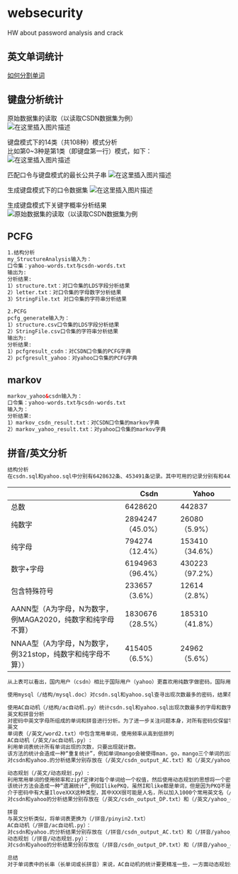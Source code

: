 # websecurity
HW about password analysis and crack

## 英文单词统计

[如何分割单词](https://stackoverflow.com/questions/8870261/how-to-split-text-without-spaces-into-list-of-words)

## 键盘分析统计
原始数据集的读取（以读取CSDN数据集为例）  
![在这里插入图片描述](https://img-blog.csdnimg.cn/20201113104938274.png?x-oss-process=image/watermark,type_ZmFuZ3poZW5naGVpdGk,shadow_10,text_aHR0cHM6Ly9ibG9nLmNzZG4ubmV0L211c2tldGVlcl9taWxr,size_16,color_FFFFFF,t_70#pic_center)

键盘模式下的14类（共108种）模式分析  
比如第0~3种是第1类（即键盘第一行）模式，如下：  
![在这里插入图片描述](https://img-blog.csdnimg.cn/20201113104938595.png#pic_center)

匹配口令与键盘模式的最长公共子串
![在这里插入图片描述](https://img-blog.csdnimg.cn/202011131049404.png?x-oss-process=image/watermark,type_ZmFuZ3poZW5naGVpdGk,shadow_10,text_aHR0cHM6Ly9ibG9nLmNzZG4ubmV0L211c2tldGVlcl9taWxr,size_16,color_FFFFFF,t_70#pic_center)

生成键盘模式下的口令数据集
![在这里插入图片描述](https://img-blog.csdnimg.cn/2020111310494027.png?x-oss-process=image/watermark,type_ZmFuZ3poZW5naGVpdGk,shadow_10,text_aHR0cHM6Ly9ibG9nLmNzZG4ubmV0L211c2tldGVlcl9taWxr,size_16,color_FFFFFF,t_70#pic_center)

生成键盘模式下关键字概率分析结果
![原始数据集的读取（以读取CSDN数据集为例](https://img-blog.csdnimg.cn/20201113104940620.png?x-oss-process=image/watermark,type_ZmFuZ3poZW5naGVpdGk,shadow_10,text_aHR0cHM6Ly9ibG9nLmNzZG4ubmV0L211c2tldGVlcl9taWxr,size_16,color_FFFFFF,t_70#pic_center)


## PCFG
```html
1.结构分析
my_StructureAnalysis输入为：
口令集：yahoo-words.txt与csdn-words.txt
输出为:
分析结果:
1）structure.txt：对口令集的LDS字段分析结果
2）letter.txt：对口令集的字母数字分析结果
3）StringFile.txt 对口令集的字符串分析结果

2.PCFG
pcfg_generate输入为：
1）structure.csv口令集的LDS字段分析结果
2）StringFile.csv口令集的字符串分析结果
输出为:
分析结果:
1）pcfgresult_csdn：对CSDN口令集的PCFG字典
2）pcfgresult_yahoo：对yahoo口令集的PCFG字典
```

## markov
```html
markov_yahoo&csdn输入为：
口令集：yahoo-words.txt与csdn-words.txt
输入为：
分析结果:
1）markov_csdn_result.txt：对CSDN口令集的markov字典
2）markov_yahoo_result.txt：对yahoo口令集的markov字典
```

## 拼音/英文分析
```html
结构分析
在csdn.sql和yahoo.sql中分别有6428632条、453491条记录。其中可用的记录分别有和442837条 使用python（/结构/structure.py）得到下表
```
|	 |Csdn	 |Yahoo |
|--|--|--|
|总数	|6428620 |	442837|
|纯数字	|2894247（45.0%）|	26080（5.9%）|
|纯字母	|794274 （12.4%）|	153410 （34.6%）|
|数字+字母	|6194963 （96.4%）|	430223 （97.2%）|
|包含特殊符号|	233657 （3.6%）|	12614 （2.8%）|
|AANN型（A为字母，N为数字，例MAGA2020，纯数字和纯字母不算）	|1830676 （28.5%）|	185310（41.8%）|
|NNAA型（A为字母，N为数字，例321stop，纯数字和纯字母不算））	|415405（6.5%）	|24962（5.6%）|
```html
从上表可以看出，国内用户（csdn）相比于国际用户（yahoo）更喜欢用纯数字做密码，国际用户（yahoo）比国内用户（csdn）更喜欢用字母做密码。且绝大部分的用户都不会使用特殊字符作为密码。

使用mysql（/结构/mysql.doc）对csdn.sql和yahoo.sql查寻出现次数最多的密码，结果存在/结构（csdn_max.txt,yahoo_max.txt）

使用AC自动机（/结构/ac自动机.py）统计csdn.sql和yahoo.sql出现次数最多的字母和数字，结果存在/结构，其中字母（csdn_alpha.txt,yahoo_alpha.txt），数字（csdn_number.txt,yahoo_number.txt）
英文和拼音分析
对密码中英文字母所组成的单词和拼音进行分析。为了进一步关注问题本身，对所有密码仅保留字母部分（使用python中"".join(filter(str.isalpha,s))命令），除去不包含任何字母的密码，在csdn.sql和yahoo.sql中分别还有3303221，413309条记录，并分别使用AC自动机和动态规划的方法对它们进行英文单词和拼音的分析。
英文
单词表（/英文/word2.txt）中包含常用单词，使用频率从高到低排列
AC自动机（/英文/ac自动机.py）:
利用单词表统计所有单词出现的次数，只要出现就计数。
该方法的统计会造成一种“重复统计”，例如单词mango会被使得man，go，mango三个单词的出现次数都增加1
对csdn和yahoo.的分析结果分别存放在（/英文/csdn_output_AC.txt）和（/英文/yahoo_output_AC.txt）

动态规划（/英文/动态规划.py）:
利用常用单词的使用频率和zipf定律对每个单词给一个权值，然后使用动态规划的思想将一个密码进行权值最大的分割，密码会被看成“一句话”，被算法切割为若干个互不包含的部分，如果切割后的每个部分都是单词表中的单词，则这些切割后单词的出现次数增加1。
该统计方法会造成一种“遗漏统计”,例如IlikePKQ，虽然I和like都是单词，但是因为PKQ不是单词，所以I和like也不会计入出现次数。
介于密码中有大量IloveXXX这种类型，其中XXX很可能是人名，所以加入1000个常用英文名（/英文/name2.txt）进入单词表（/英文/word2.txt）中，同时考虑大小写，一个名字保存三种形式（如ALICE，Alice，alice）。 
对csdn和yahoo的分析结果分别存放在（/英文/csdn_output_DP.txt）和（/英文/yahoo_output_DP.txt）

拼音
与英文分析类似，将单词表更换为（/拼音/pinyin2.txt）
AC自动机（/拼音/ac自动机.py）：
对csdn和yahoo.的分析结果分别存放在（/拼音/csdn_output_AC.txt）和（/拼音/yahoo_output_AC.txt）
动态规划（/拼音/动态规划.py）：
对csdn和yahoo的分析结果分别存放在（/拼音/csdn_output_DP.txt）和（/拼音/yahoo_output_DP.txt）

总结
对于单词表中的长串（长单词或长拼音）来说，AC自动机的统计要更精准一些，一方面动态规划会“遗漏统计”，另一方面长串很难成为其他串的子串，其在语义中出现大概率会作为一个单独的串（单词或拼音）出现，所以此时不太容易造成“重复统计”；而单词表中的短串，例如a，很容易成为其他串（如man）的子串,而从语义上来分析应该要把man看成一个整体而不是m,a,n三个独立的单词，AC自动机会把a出现的所有地方都统计一遍造成“重复统计”，而动态规划算法进行的条件是密码分割的各个部分都要属于单词表，因此a只有被认定为一个独立的单词或拼音时才计入统计，所以对于短串（短单词或短拼音）来说，动态规划的统计要更具备参考意义。
```
